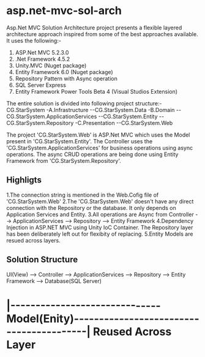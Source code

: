 # asp.net-mvc-sol-arch
Asp.Net MVC Solution Architecture project presents a flexible layered architecture approach inspired from some of the best approaches available.
It uses the following:-
1. ASP.Net MVC 5.2.3.0
2. .Net Framework 4.5.2
3. Unity.MVC (Nuget package)
4. Entity Framework 6.0 (Nuget package)
5. Repository Pattern with Async operation
6. SQL Server Express 
7. Entity Framework Power Tools Beta 4 (Visual Studios Extension)

The entire solution is divided into following project structure:-
CG.StarSystem
  -A.Infrastructure
    --CG.StarSystem.Data
  -B.Domain
    --CG.StarSystem.ApplicationServices
    --CG.StarSystem.Entity
    --CG.StarSystem.Repository
  -C.Presentation
    --CG.StarSystem.Web
    
 The project 'CG.StarSystem.Web' is ASP.Net MVC which uses the Model present in 'CG.StarSystem.Entity'. The Controller uses the 'CG.StarSystem.ApplicationServices' for business operations using async operations. The async CRUD operations are being done using Entity Framework from 'CG.StarSystem.Repository'. 
 
 Highligts
 ----------
 1.The connection string is mentioned in the Web.Cofig file of 'CG.StarSystem.Web'
 2.The 'CG.StarSystem.Web' doesn't have any direct connection with the Repository or the database. It only depends on Application Services    and Entity.
 3.All operations are Async from Controller --> ApplicationServices --> Repository --> Entity Framework
 4.Dependency Injection in ASP.NET MVC using Unity IoC Container. The Repository layer has been deliberately left out for flexibity of        replacing.
 5.Entity Models are resued across layers.
 
 Solution Structure
 ------------------
 
 UI(View) --> Controller --> ApplicationServices --> Repository --> Entity Framework --> Database(SQL Server)
 
 |------------------------------Model(Enity)-----------------------------------------|
                              Reused Across Layer
 ===================================================================================
 

 
